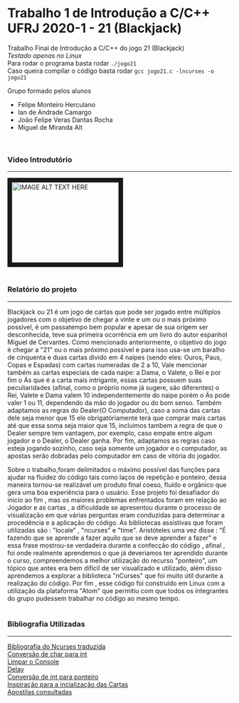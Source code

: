 # Trabalho 1 de Introdução a C/C++ UFRJ 2020-1 - 21 (Blackjack)
Trabalho Final de Introdução a C/C++ do jogo 21 (Blackjack) <br>
*Testado apenas no Linux* <br>
Para rodar o programa basta rodar <code>./jogo21</code> <br>
Caso queira compilar o código basta rodar <code>gcc jogo21.c -lncurses -o jogo21</code> <br>

Grupo formado pelos alunos
<ul>
<li>Felipe Monteiro Herculano</li>
<li>Ian de Andrade Camargo</li>
<li>João Felipe Veras Dantas Rocha</li>
 <li>Miguel de Miranda Alt</li>
</ul> 
<br>

### Video Introdutório
***
<a href="http://www.youtube.com/watch?feature=player_embedded&v=
" target="_blank"><img src="http://img.youtube.com/vi//0.jpg" 
alt="IMAGE ALT TEXT HERE" width="240" height="180" border="10" /></a> <br>
 <br>

### Relatório do projeto
***

Blackjack ou 21 é um jogo de cartas que pode ser jogado entre múltiplos jogadores com o objetivo de chegar a vinte e um ou o mais próximo possivel, é um passatempo bem popular e apesar de sua origem ser desconhecida, teve sua primeira ocorrência em um livro do autor espanhol Miguel de Cervantes. Como mencionado anteriormente, o objetivo do jogo é chegar a "21" ou o mais próximo possível e para isso usa-se um baralho de cinquenta e duas cartas divido em 4 naipes (sendo eles: Ouros, Paus, Copas e Espadas) com cartas numeradas de 2 a 10,  Vale mencionar também as cartas especiais de cada naipe: a Dama, o Valete, o Rei e por fim o Ás que é a carta mais intrigante, essas cartas possuem suas peculiaridades (afinal, como o próprio nome já sugere, são diferentes) o Rei, Valete e Dama valem 10 independentemente do naipe porém o Ás pode valer 1 ou 11, dependendo da mão do jogador ou do bom senso. Também adaptamos as regras do Dealer(O Computador), caso a soma das cartas dele seja menor que 15 ele obrigatóriamente terá que comprar mais cartas até que essa soma seja maior que 15, incluimos tambem a regra de que o Dealer sempre tem vantagem, por exemplo, caso empate entre algum jogador e o Dealer, o Dealer ganha. Por fim, adaptamos as regras caso esteja jogando sozinho, caso seja somente um jogador e o computador, as apostas serão dobradas pelo computador em caso de vitória do jogador.<br>
            
Sobre o trabalho,foram delimitados o máximo possível das funções para ajudar na fluidez do código tais como laços de repetição e ponteiro, dessa maneira tornou-se realizável um produto final coeso, fluído e orgânico que gera uma boa experiência para o usuário. Esse projeto foi desafiador do inicío ao fim , mas os maiores problemas enfrentados foram em relação ao Jogador e as cartas , a dificuldade se apresentou durante o processo de visualização em que várias perguntas eram conduzidas para determinar a procedência e a aplicação do código. As bibliotecas assistivas que foram utilizadas  são : "locale" , "ncurses" e "time". Aristóteles uma vez disse : "É fazendo que se aprende a fazer aquilo que se deve aprender a fazer" e essa frase mostrou-se verdadeira durante a confecção do código , afinal , foi onde realmente aprendemos o que já deveriamos ter aprendido durante o curso, compreendemos a melhor utilização do recurso "ponteiro", um tópico que antes era bem dificil de ser visualizado e utilizado, além disso aprendemos a explorar a biblioteca "nCurses" que foi muito útil durante a realização do código. Por fim , esse código foi construído em Linux com a utilização da plataforma "Atom" que permitiu com que todos os integrantes do grupo pudessem trabalhar no código ao mesmo tempo.<br>
<br>

### Bibliografia Utilizadas
---
[Bibliografia do Ncurses traduzida](https://terminalroot.com.br/ncurses/) <br>
[Conversão de char para int](https://www.tutorialspoint.com/how-do-i-convert-a-char-to-an-int-in-c-and-cplusplus) <br>
[Limpar o Console](https://www.geeksforgeeks.org/clear-console-c-language/) <br>
[Delay](https://www.geeksforgeeks.org/time-delay-c/) <br>
[Conversão de int para ponteiro](https://stackoverflow.com/questions/42221707/assigning-an-int-to-a-pointer-what-happens) <br>
[Inspiração para a incialização das Cartas](https://www.clubedohardware.com.br/topic/1309926-c%C3%B3digo-em-c-sobre-cartas/) <br>
[Apostilas consultadas](https://www.andrebrito.net/disciplinas/intro-cpp) <br>

